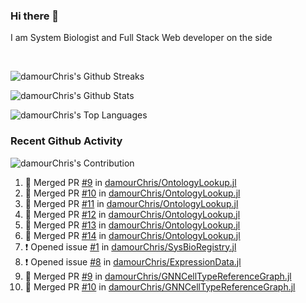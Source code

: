 ### Hi there 👋
I am System Biologist and Full Stack Web developer on the side



<br/>
  

<!-- GitHub Readme Streak Stats - https://github.com/DenverCoder1/github-readme-streak-stats -->
<!-- GitHub Readme Github Stats - https://github.com/anuraghazra/github-readme-stats -->
![damourChris's Github Streaks](https://streak-stats.demolab.com/?user=damourChris&theme=transparent)

![damourChris's Github Stats ](https://github-readme-stats.vercel.app/api?username=damourChris&show_icons=true&theme=transparent)

![damourChris's Top Languages](https://github-readme-stats.vercel.app/api/top-langs/?username=damourChris&layout=pie&theme=transparent)
<br/>


<h3> Recent Github Activity </h3>

<!-- Github Contribution Stats  - https://github.com/ashutosh00710/github-readme-activity-graph -->
![damourChris's Contribution](https://github-readme-activity-graph.vercel.app/graph/?username=damourChris&bg_color=1F222E&color=F8D866&line=F85D7F&point=FFFFFF&hide_border=true)
<!-- https://github.com/jamesgeorge007/github-activity-readme -->

<!--START_SECTION:activity-->
1. 🎉 Merged PR [#9](https://github.com/damourChris/OntologyLookup.jl/pull/9) in [damourChris/OntologyLookup.jl](https://github.com/damourChris/OntologyLookup.jl)
2. 🎉 Merged PR [#10](https://github.com/damourChris/OntologyLookup.jl/pull/10) in [damourChris/OntologyLookup.jl](https://github.com/damourChris/OntologyLookup.jl)
3. 🎉 Merged PR [#11](https://github.com/damourChris/OntologyLookup.jl/pull/11) in [damourChris/OntologyLookup.jl](https://github.com/damourChris/OntologyLookup.jl)
4. 🎉 Merged PR [#12](https://github.com/damourChris/OntologyLookup.jl/pull/12) in [damourChris/OntologyLookup.jl](https://github.com/damourChris/OntologyLookup.jl)
5. 🎉 Merged PR [#13](https://github.com/damourChris/OntologyLookup.jl/pull/13) in [damourChris/OntologyLookup.jl](https://github.com/damourChris/OntologyLookup.jl)
6. 🎉 Merged PR [#14](https://github.com/damourChris/OntologyLookup.jl/pull/14) in [damourChris/OntologyLookup.jl](https://github.com/damourChris/OntologyLookup.jl)
7. ❗ Opened issue [#1](https://github.com/damourChris/SysBioRegistry.jl/issues/1) in [damourChris/SysBioRegistry.jl](https://github.com/damourChris/SysBioRegistry.jl)
8. ❗ Opened issue [#8](https://github.com/damourChris/ExpressionData.jl/issues/8) in [damourChris/ExpressionData.jl](https://github.com/damourChris/ExpressionData.jl)
9. 🎉 Merged PR [#9](https://github.com/damourChris/GNNCellTypeReferenceGraph.jl/pull/9) in [damourChris/GNNCellTypeReferenceGraph.jl](https://github.com/damourChris/GNNCellTypeReferenceGraph.jl)
10. 🎉 Merged PR [#10](https://github.com/damourChris/GNNCellTypeReferenceGraph.jl/pull/10) in [damourChris/GNNCellTypeReferenceGraph.jl](https://github.com/damourChris/GNNCellTypeReferenceGraph.jl)
<!--END_SECTION:activity-->


